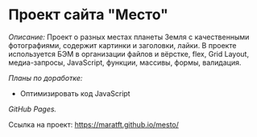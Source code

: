 # **Проект сайта "Место"**

_Описание:_
Проект о разных местах планеты Земля с качественными фотографиями, содержит картинки и заголовки, лайки. В проекте используется БЭМ в организации файлов и вёрстке, flex, Grid Layout, медиа-запросы, JavaScript, функции, массивы, формы, валидация.

_Планы по доработке:_

- Оптимизировать код JavaScript

_GitHub Pages._

Ссылка на проект: https://maratft.github.io/mesto/
